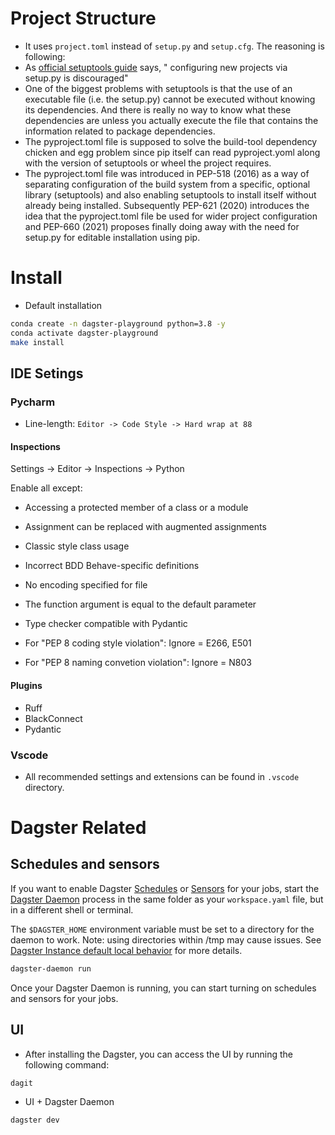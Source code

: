 # Project Structure

- It uses `project.toml` instead of `setup.py` and `setup.cfg`. The reasoning is following:
- As [official setuptools guide](https://github.com/pypa/setuptools/blob/main/docs/userguide/quickstart.rst) says, " configuring new projects via setup.py is discouraged"
- One of the biggest problems with setuptools is that the use of an executable file (i.e. the setup.py) cannot be executed without knowing its dependencies. And there is really no way to know what these dependencies are unless you actually execute the file that contains the information related to package dependencies.
- The pyproject.toml file is supposed to solve the build-tool dependency chicken and egg problem since pip itself can read pyproject.yoml along with the version of setuptools or wheel the project requires.
- The pyproject.toml file was introduced in PEP-518 (2016) as a way of separating configuration of the build system from a specific, optional library (setuptools) and also enabling setuptools to install itself without already being installed. Subsequently PEP-621 (2020) introduces the idea that the pyproject.toml file be used for wider project configuration and PEP-660 (2021) proposes finally doing away with the need for setup.py for editable installation using pip.

# Install

-   Default installation

```bash
conda create -n dagster-playground python=3.8 -y
conda activate dagster-playground
make install
```

## IDE Setings

### Pycharm

- Line-length: `Editor -> Code Style -> Hard wrap at 88`

#### Inspections
Settings -> Editor -> Inspections -> Python

Enable all except:
- Accessing a protected member of a class or a module
- Assignment can be replaced with augmented assignments
- Classic style class usage
- Incorrect BDD Behave-specific definitions
- No encoding specified for file
- The function argument is equal to the default parameter
- Type checker compatible with Pydantic

- For "PEP 8 coding style violation":
  Ignore = E266, E501
- For "PEP 8 naming convetion violation":
  Ignore = N803

#### Plugins
- Ruff
- BlackConnect
- Pydantic

### Vscode

- All recommended settings and extensions can be found in `.vscode` directory.

# Dagster Related

## Schedules and sensors

If you want to enable Dagster [Schedules](https://docs.dagster.io/concepts/partitions-schedules-sensors/schedules) or [Sensors](https://docs.dagster.io/concepts/partitions-schedules-sensors/sensors) for your jobs, start the [Dagster Daemon](https://docs.dagster.io/deployment/dagster-daemon) process in the same folder as your `workspace.yaml` file, but in a different shell or terminal.

The `$DAGSTER_HOME` environment variable must be set to a directory for the daemon to work. Note: using directories within /tmp may cause issues. See [Dagster Instance default local behavior](https://docs.dagster.io/deployment/dagster-instance#default-local-behavior) for more details.

```bash
dagster-daemon run
```

Once your Dagster Daemon is running, you can start turning on schedules and sensors for your jobs.


## UI

- After installing the Dagster, you can access the UI by running the following command:

```bash
dagit
```

- UI + Dagster Daemon

```bash
dagster dev
```
